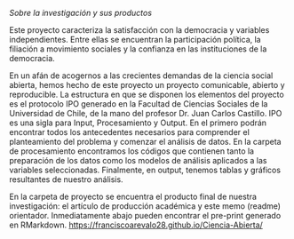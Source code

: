 _Sobre la investigación y sus productos_

Este proyecto caracteriza la satisfacción con la democracia y variables independientes. Entre ellas se encuentran la participación política, la filiación a movimiento sociales y la confianza en las instituciones de la democracia.

En un afán de acogernos a las crecientes demandas de la ciencia social abierta, hemos hecho de este proyecto un proyecto comunicable, abierto y reproducible. La estructura en que se disponen los elementos del proyecto es el protocolo IPO generado en la Facultad de Ciencias Sociales de la Universidad de Chile, de la mano del profesor Dr. Juan Carlos Castillo. IPO es una sigla para Input, Procesamiento y Output. En el primero podrán encontrar todos los antecedentes necesarios para comprender el planteamiento del problema y comenzar el análisis de datos. En la carpeta de procesamiento encontramos los códigos que contienen tanto la preparación de los datos como los modelos de análisis aplicados a las variables seleccionadas. Finalmente, en output, tenemos tablas y gráficos resultantes de nuestro análisis. 

En la carpeta de proyecto se encuentra el producto final de nuestra investigación: el artículo de producción académica y este memo (readme) orientador.  Inmediatamente abajo pueden encontrar el pre-print generado en RMarkdown. 
https://franciscoarevalo28.github.io/Ciencia-Abierta/

